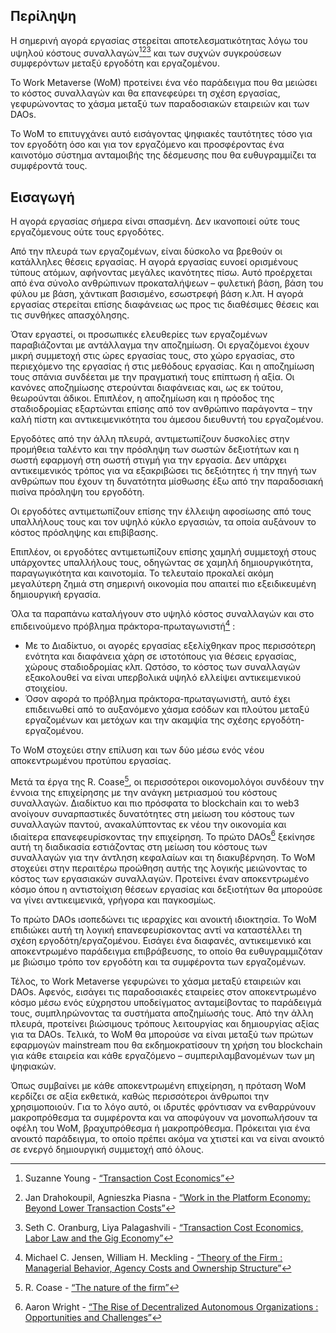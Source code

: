 

## Περίληψη

Η σημερινή αγορά εργασίας στερείται αποτελεσματικότητας λόγω του υψηλού κόστους συναλλαγών[^1][^2][^3] και των συχνών συγκρούσεων συμφερόντων μεταξύ εργοδότη και εργαζομένου.

Το Work Metaverse (WoM) προτείνει ένα νέο παράδειγμα που θα μειώσει το κόστος συναλλαγών και θα επανεφεύρει τη σχέση εργασίας, γεφυρώνοντας το χάσμα μεταξύ των παραδοσιακών εταιρειών και των DAOs.

Το WoM το επιτυγχάνει αυτό εισάγοντας ψηφιακές ταυτότητες τόσο για τον εργοδότη όσο και για τον εργαζόμενο και προσφέροντας ένα καινοτόμο σύστημα ανταμοιβής της δέσμευσης που θα ευθυγραμμίζει τα συμφέροντά τους.

## Εισαγωγή

Η αγορά εργασίας σήμερα είναι σπασμένη. Δεν ικανοποιεί ούτε τους εργαζόμενους ούτε τους εργοδότες.

Από την πλευρά των εργαζομένων, είναι δύσκολο να βρεθούν οι κατάλληλες θέσεις εργασίας. Η αγορά εργασίας ευνοεί ορισμένους τύπους ατόμων, αφήνοντας μεγάλες ικανότητες πίσω. Αυτό προέρχεται από ένα σύνολο ανθρώπινων προκαταλήψεων – φυλετική βάση, βάση του φύλου με βάση, χάντικαπ βασισμένο, εσωστρεφή βάση κ.λπ. Η αγορά εργασίας στερείται επίσης διαφάνειας ως προς τις διαθέσιμες θέσεις και τις συνθήκες απασχόλησης.

Όταν εργαστεί, οι προσωπικές ελευθερίες των εργαζομένων παραβιάζονται με αντάλλαγμα την αποζημίωση. Οι εργαζόμενοι έχουν μικρή συμμετοχή στις ώρες εργασίας τους, στο χώρο εργασίας, στο περιεχόμενο της εργασίας ή στις μεθόδους εργασίας. Και η αποζημίωση τους σπάνια συνδέεται με την πραγματική τους επίπτωση ή αξία. Οι κανόνες αποζημίωσης στερούνται διαφάνειας και, ως εκ τούτου, θεωρούνται άδικοι. Επιπλέον, η αποζημίωση και η πρόοδος της σταδιοδρομίας εξαρτώνται επίσης από τον ανθρώπινο παράγοντα – την καλή πίστη και αντικειμενικότητα του άμεσου διευθυντή του εργαζομένου.

Εργοδότες από την άλλη πλευρά, αντιμετωπίζουν δυσκολίες στην προμήθεια ταλέντο και την πρόσληψη των σωστών δεξιοτήτων και η σωστή εφαρμογή στη σωστή στιγμή για την εργασία. Δεν υπάρχει αντικειμενικός τρόπος για να εξακριβώσει τις δεξιότητες ή την πηγή των ανθρώπων που έχουν τη δυνατότητα μίσθωσης έξω από την παραδοσιακή πισίνα πρόσληψη του εργοδότη.

Οι εργοδότες αντιμετωπίζουν επίσης την έλλειψη αφοσίωσης από τους υπαλλήλους τους και τον υψηλό κύκλο εργασιών, τα οποία αυξάνουν το κόστος πρόσληψης και επιβίβασης.

Επιπλέον, οι εργοδότες αντιμετωπίζουν επίσης χαμηλή συμμετοχή στους υπάρχοντες υπαλλήλους τους, οδηγώντας σε χαμηλή δημιουργικότητα, παραγωγικότητα και καινοτομία. Το τελευταίο προκαλεί ακόμη μεγαλύτερη ζημιά στη σημερινή οικονομία που απαιτεί πιο εξειδικευμένη δημιουργική εργασία.

Όλα τα παραπάνω καταλήγουν στο υψηλό κόστος συναλλαγών και στο επιδεινούμενο πρόβλημα πράκτορα-πρωταγωνιστή[^4] :

- Με το Διαδίκτυο, οι αγορές εργασίας εξελίχθηκαν προς περισσότερη ενότητα και διαφάνεια χάρη σε ιστοτόπους για θέσεις εργασίας, χώρους σταδιοδρομίας κλπ. Ωστόσο, το κόστος των συναλλαγών εξακολουθεί να είναι υπερβολικά υψηλό ελλείψει αντικειμενικού στοιχείου.
- Όσον αφορά το πρόβλημα πράκτορα-πρωταγωνιστή, αυτό έχει επιδεινωθεί από το αυξανόμενο χάσμα εσόδων και πλούτου μεταξύ εργαζομένων και μετόχων και την ακαμψία της σχέσης εργοδότη-εργαζομένου.

Το WoM στοχεύει στην επίλυση και των δύο μέσω ενός νέου αποκεντρωμένου προτύπου εργασίας.

Μετά τα έργα της R. Coase[^5], οι περισσότεροι οικονομολόγοι συνδέουν την έννοια της επιχείρησης με την ανάγκη μετριασμού του κόστους συναλλαγών. Διαδίκτυο και πιο πρόσφατα το blockchain και το web3 ανοίγουν συναρπαστικές δυνατότητες στη μείωση του κόστους των συναλλαγών παντού, ανακαλύπτοντας εκ νέου την οικονομία και ιδιαίτερα επανεφευρίσκοντας την επιχείρηση. Το πρώτο DAOs[^6] ξεκίνησε αυτή τη διαδικασία εστιάζοντας στη μείωση του κόστους των συναλλαγών για την άντληση κεφαλαίων και τη διακυβέρνηση. Το WoM στοχεύει στην περαιτέρω προώθηση αυτής της λογικής μειώνοντας το κόστος των εργασιακών συναλλαγών. Προτείνει έναν αποκεντρωμένο κόσμο όπου η αντιστοίχιση θέσεων εργασίας και δεξιοτήτων θα μπορούσε να γίνει αντικειμενικά, γρήγορα και παγκοσμίως.

Το πρώτο DAOs ισοπεδώνει τις ιεραρχίες και ανοικτή ιδιοκτησία. Το WoM επιδιώκει αυτή τη λογική επανεφευρίσκοντας αντί να καταστέλλει τη σχέση εργοδότη/εργαζομένου. Εισάγει ένα διαφανές, αντικειμενικό και αποκεντρωμένο παράδειγμα επιβράβευσης, το οποίο θα ευθυγραμμιζόταν με βιώσιμο τρόπο τον εργοδότη και τα συμφέροντα των εργαζομένων.

Τέλος, το Work Metaverse γεφυρώνει το χάσμα μεταξύ εταιρειών και DAOs. Αφενός, εισάγει τις παραδοσιακές εταιρείες στον αποκεντρωμένο κόσμο μέσω ενός εύχρηστου υποδείγματος ανταμείβοντας το παράδειγμά τους, συμπληρώνοντας τα συστήματα αποζημίωσής τους. Από την άλλη πλευρά, προτείνει βιώσιμους τρόπους λειτουργίας και δημιουργίας αξίας για τα DAOs. Τελικά, το WoM θα μπορούσε να είναι μεταξύ των πρώτων εφαρμογών mainstream που θα εκδημοκρατίσουν τη χρήση του blockchain για κάθε εταιρεία και κάθε εργαζόμενο – συμπεριλαμβανομένων των μη ψηφιακών.

Όπως συμβαίνει με κάθε αποκεντρωμένη επιχείρηση, η πρόταση WoM κερδίζει σε αξία εκθετικά, καθώς περισσότεροι άνθρωποι την χρησιμοποιούν. Για το λόγο αυτό, οι ιδρυτές φρόντισαν να ενθαρρύνουν μακροπρόθεσμα τα συμφέροντα και να αποφύγουν να μονοπωλήσουν τα οφέλη του WoM, βραχυπρόθεσμα ή μακροπρόθεσμα. Πρόκειται για ένα ανοικτό παράδειγμα, το οποίο πρέπει ακόμα να χτιστεί και να είναι ανοικτό σε ενεργό δημιουργική συμμετοχή από όλους.


[^1]: Suzanne Young - [“Transaction Cost Economics”](https://www.academia.edu/24703426/Transaction_Cost_Economics)
[^2]: Jan Drahokoupil, Agnieszka Piasna - [“Work in the Platform Economy: Beyond Lower Transaction Costs”](https://www.intereconomics.eu/contents/year/2017/number/6/article/work-in-the-platform-economy-beyond-lower-transaction-costs.html)
[^3]: Seth C. Oranburg, Liya Palagashvili - [“Transaction Cost Economics, Labor Law and the Gig Economy”](https://dsc.duq.edu/cgi/viewcontent.cgi?article=1115&context=law-faculty-scholarship)
[^4]: Michael C. Jensen, William H. Meckling - [“Theory of the Firm : Managerial Behavior, Agency Costs and Ownership Structure”](https://www.sfu.ca/~wainwrig/Econ400/jensen-meckling.pdf)
[^5]: R. Coase - [“The nature of the firm”](http://econdse.org/wp-content/uploads/2014/09/firm-coase.pdf)
[^6]: Aaron Wright - [“The Rise of Decentralized Autonomous Organizations : Opportunities and Challenges”](https://stanford-jblp.pubpub.org/pub/rise-of-daos/release/1)

